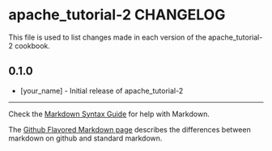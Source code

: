 apache_tutorial-2 CHANGELOG
===========================

This file is used to list changes made in each version of the apache_tutorial-2 cookbook.

0.1.0
-----
- [your_name] - Initial release of apache_tutorial-2

- - -
Check the [Markdown Syntax Guide](http://daringfireball.net/projects/markdown/syntax) for help with Markdown.

The [Github Flavored Markdown page](http://github.github.com/github-flavored-markdown/) describes the differences between markdown on github and standard markdown.
